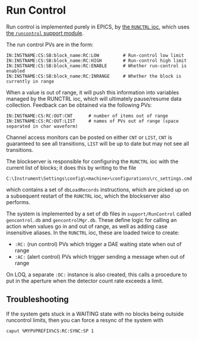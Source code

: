 # Run Control

Run control is implemented purely in EPICS, by [the `RUNCTRL` ioc](https://github.com/ISISComputingGroup/EPICS-ioc/tree/master/RUNCTRL),
which uses [the `runcontrol` support module](https://github.com/isiscomputinggroup/epics-runcontrol).

The run control PVs are in the form:
```
IN:INSTNAME:CS:SB:block_name:RC:LOW         # Run-control low limit
IN:INSTNAME:CS:SB:block_name:RC:HIGH        # Run-control high limit
IN:INSTNAME:CS:SB:block_name:RC:ENABLE      # Whether run-control is enabled
IN:INSTNAME:CS:SB:block_name:RC:INRANGE     # Whether the block is currently in range
```

When a value is out of range, it will push this information into variables managed by the RUNCTRL ioc,
which will ultimately pause/resume data collection. Feedback can be obtained via the following PVs:

```
IN:INSTNAME:CS:RC:OUT:CNT      # number of items out of range
IN:INSTNAME:CS:RC:OUT:LIST     # names of PVs out of range (space separated in char waveform)
```

Channel access monitors can be posted on either `CNT` or `LIST`, `CNT` is guaranteed to see all transitions,
`LIST` will be up to date but may not see all transitions.

The blockserver is responsible for configuring the `RUNCTRL` ioc with the current list of blocks; it does
this by writing to the file
```
C:\Instrument\Settings\config\<machine>\configurations\rc_settings.cmd
```
which contains a set of `dbLoadRecords` instructions, which are picked up on a subsequent restart of the
`RUNCTRL` ioc, which the blockserver also performs.

The system is implemented by a set of db files in `support/RunControl` called `gencontrol.db` and `gencontrolMgr.db`.
These define logic for calling an action when values go in and out of range, as well as adding case insensitive
aliases. In the `RUNCTRL` ioc, these are loaded twice to create:
* `:RC:` (run control) PVs which trigger a DAE waiting state when out of range
* `:AC:` (alert control) PVs which trigger sending a message when out of range

On LOQ, a separate `:DC:` instance is also created, this calls a procedure to put in the aperture when the
detector count rate exceeds a limit.

## Troubleshooting

If the system gets stuck in a WAITING state with no blocks being outside runcontrol limits, 
then you can force a resync of the system with
```
caput %MYPVPREFIX%CS:RC:SYNC:SP 1
```

